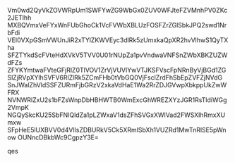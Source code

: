 Vm0wd2QyVkZOVWRpUm1SWFYwZG9WbGx0ZUV0WFJteFZVMnhPV0ZKc2JETlhh
MXBQVmxVeFYxWnFUbGhoCk1VcFVWbXBLUzFOSFZrZGlSbkJPQ2swd1NrbFdi
VEI0VXpGSmVWUnJiR2xTYlZKWVEyc3dlRk5zUmxkaQpXR2hvVlhwS1QyTXha
SFZTYkdScFVteHdXVkV5TVV0U01rNUpZa1pvVndwaVNFSnZWbXBKZUZWdFZs
ZFYKYmtwaFVteGFjRlZ0TlVOV1ZrVjVUVlYwVTJKSFVscFpNRnByVjBGd1ZG
SlZjRVpXYlhSVFV6RlZlRk5ZCmFHb0tVbGQ0VjFsclZrdFhSbEpZVFZjNVdG
SnJWalZhVldSSFZURmFjbGRzV2xkaVdHaE1Wa2RrZDJGVwpXbkppUkZwWFRX
NVNWRlZxU2s1bFZsWnpDbHBHWTB0WmExcGhWREZXYzJGR1RsTldiWGg2VmpK
NGQySkcKU25SbFNIQldZa1pLZWxaV1dsZFhSVGxXWlVad2FWSXlhRmxXUmxw
SFpHeE5lUXBVV0d4VllsZDBURkV5Ck5XRmlSbXh1VUZRd1MwTnRlSE5pWnow
OUNncDBkbWc9CgpzY3E=

qes